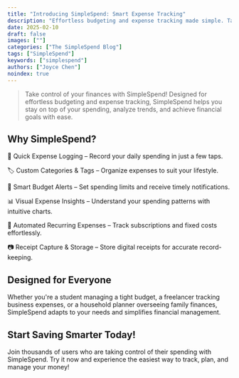 ```yaml
---
title: "Introducing SimpleSpend: Smart Expense Tracking"
description: "Effortless budgeting and expense tracking made simple. Take control of your finances with SimpleSpend."
date: 2025-02-10
draft: false
images: [""]
categories: ["The SimpleSpend Blog"]
tags: ["SimpleSpend"]
keywords: ["simplespend"]
authors: ["Joyce Chen"]
noindex: true
---
```


> Take control of your finances with SimpleSpend! Designed for effortless budgeting and expense tracking, SimpleSpend helps you stay on top of your spending, analyze trends, and achieve financial goals with ease.

## Why SimpleSpend?

📌 Quick Expense Logging – Record your daily spending in just a few taps.

🏷 Custom Categories & Tags – Organize expenses to suit your lifestyle.

🚨 Smart Budget Alerts – Set spending limits and receive timely notifications.

📊 Visual Expense Insights – Understand your spending patterns with intuitive charts.

🔄 Automated Recurring Expenses – Track subscriptions and fixed costs effortlessly.

📷 Receipt Capture & Storage – Store digital receipts for accurate record-keeping.

## Designed for Everyone

Whether you're a student managing a tight budget, a freelancer tracking business expenses, or a household planner overseeing family finances, SimpleSpend adapts to your needs and simplifies financial management.

## Start Saving Smarter Today!

Join thousands of users who are taking control of their spending with SimpleSpend. Try it now and experience the easiest way to track, plan, and manage your money!